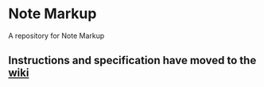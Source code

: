 # Note Markup
A repository for Note Markup
## Instructions and specification have moved to the [wiki](https://github.com/Noisytoot/note-markup/wiki)
